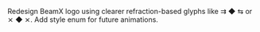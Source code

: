 Redesign BeamX logo using clearer refraction-based glyphs like ⇉ ◆ ⇆ or ⨯ ◆ ⨯. Add style enum for future animations.

